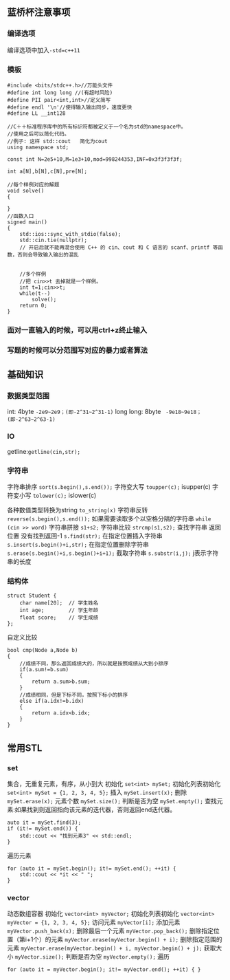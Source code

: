 ## 蓝桥杯注意事项 
### 编译选项
编译选项中加入`-std=c++11`
### 模板
```
#include <bits/stdc++.h>//万能头文件
#define int long long //(有超时风险)
#define PII pair<int,int>//定义简写
#define endl '\n'//使得输入输出同步，速度更快
#define LL __int128
 
//C＋＋标准程序库中的所有标识符都被定义于一个名为std的namespace中。
//使用之后可以简化代码。
//例子: 这样 std::cout   简化为cout
using namespace std;
 
const int N=2e5+10,M=1e3+10,mod=998244353,INF=0x3f3f3f3f;
 
int a[N],b[N],c[N],pre[N];
 
//每个样例对应的解题
void solve()
{
    
}
//函数入口
signed main()
{
    std::ios::sync_with_stdio(false);
    std::cin.tie(nullptr);
    // 开启后就不能再混合使用 C++ 的 cin、cout 和 C 语言的 scanf、printf 等函数，否则会导致输入输出的混乱
    
    
    //多个样例
    //把 cin>>t 去掉就是一个样例。
    int t=1;cin>>t;
    while(t--)
        solve();
    return 0;
}
```
### 面对一直输入的时候，可以用ctrl+z终止输入
### 写题的时候可以分范围写对应的暴力或者算法
## 基础知识
### 数据类型范围
int: 4byte `-2e9~2e9；(即-2^31~2^31-1)`
long long: 8byte ` -9e18~9e18；(即-2^63~2^63-1)`
### IO
getline:`getline(cin,str);`
### 字符串
字符串排序 `sort(s.begin(),s.end());`
字符变大写 `toupper(c);` isupper(c)
字符变小写 `tolower(c);` islower(c)

各种数值类型转换为string `to_string(x)`
字符串反转 `reverse(s.begin(),s.end());`
如果需要读取多个以空格分隔的字符串 `while (cin >> word)`
字符串拼接 `s1+s2;`
字符串比较 `strcmp(s1,s2);`
查找字符串 返回位置 没有找到返回-1  `s.find(str);`
在指定位置插入字符串    `s.insert(s.begin()+i,str);`
在指定位置删除字符串   `s.erase(s.begin()+i,s.begin()+i+1);`
截取字符串 `s.substr(i,j);` j表示字符串的长度

### 结构体
```
struct Student {
    char name[20];  // 学生姓名
    int age;        // 学生年龄
    float score;    // 学生成绩
};
```
自定义比较
```
bool cmp(Node a,Node b)
{
    //成绩不同，那么返回成绩大的，所以就是按照成绩从大到小排序
    if(a.sum!=b.sum)
    {
        return a.sum>b.sum;
    }
    //成绩相同，但是下标不同，按照下标小的排序
    else if(a.idx!=b.idx)
    {
        return a.idx<b.idx;
    }
}
```

## 常用STL
### set
集合，无重复元素，有序，从小到大
初始化 ` set<int> mySet; ` 
初始化列表初始化 ` set<int> mySet = {1, 2, 3, 4, 5}; `
插入 ` mySet.insert(x); `
删除 ` mySet.erase(x); `
元素个数 ` mySet.size(); `
判断是否为空 ` mySet.empty(); `
查找元素:如果找到则返回指向该元素的迭代器，否则返回end迭代器。
```
auto it = mySet.find(3);
if (it!= mySet.end()) {
    std::cout << "找到元素3" << std::endl;
}
```
遍历元素
```
for (auto it = mySet.begin(); it!= mySet.end(); ++it) {
    std::cout << *it << " ";
}
```

### vector
动态数组容器
初始化 ` vector<int> myVector; `
初始化列表初始化 ` vector<int> myVector = {1, 2, 3, 4, 5}; `
访问元素 ` myVector[i]; `
添加元素 ` myVector.push_back(x); `
删除最后一个元素 ` myVector.pop_back(); `
删除指定位置（第i+1个）的元素 ` myVector.erase(myVector.begin() + i); `
删除指定范围的元素 ` myVector.erase(myVector.begin() + i, myVector.begin() + j); `
获取大小 ` myVector.size(); `
判断是否为空 ` myVector.empty(); `
遍历 
```
for (auto it = myVector.begin(); it!= myVector.end(); ++it) { }
```